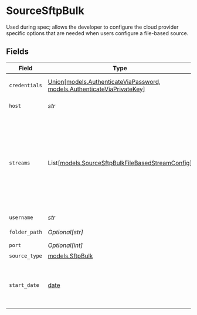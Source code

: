 # SourceSftpBulk

Used during spec; allows the developer to configure the cloud provider specific options
that are needed when users configure a file-based source.


## Fields

| Field                                                                                                                                                                                                                                                                                                                                              | Type                                                                                                                                                                                                                                                                                                                                               | Required                                                                                                                                                                                                                                                                                                                                           | Description                                                                                                                                                                                                                                                                                                                                        | Example                                                                                                                                                                                                                                                                                                                                            |
| -------------------------------------------------------------------------------------------------------------------------------------------------------------------------------------------------------------------------------------------------------------------------------------------------------------------------------------------------- | -------------------------------------------------------------------------------------------------------------------------------------------------------------------------------------------------------------------------------------------------------------------------------------------------------------------------------------------------- | -------------------------------------------------------------------------------------------------------------------------------------------------------------------------------------------------------------------------------------------------------------------------------------------------------------------------------------------------- | -------------------------------------------------------------------------------------------------------------------------------------------------------------------------------------------------------------------------------------------------------------------------------------------------------------------------------------------------- | -------------------------------------------------------------------------------------------------------------------------------------------------------------------------------------------------------------------------------------------------------------------------------------------------------------------------------------------------- |
| `credentials`                                                                                                                                                                                                                                                                                                                                      | [Union[models.AuthenticateViaPassword, models.AuthenticateViaPrivateKey]](../models/sourcesftpbulkauthentication.md)                                                                                                                                                                                                                               | :heavy_check_mark:                                                                                                                                                                                                                                                                                                                                 | Credentials for connecting to the SFTP Server                                                                                                                                                                                                                                                                                                      |                                                                                                                                                                                                                                                                                                                                                    |
| `host`                                                                                                                                                                                                                                                                                                                                             | *str*                                                                                                                                                                                                                                                                                                                                              | :heavy_check_mark:                                                                                                                                                                                                                                                                                                                                 | The server host address                                                                                                                                                                                                                                                                                                                            | www.host.com                                                                                                                                                                                                                                                                                                                                       |
| `streams`                                                                                                                                                                                                                                                                                                                                          | List[[models.SourceSftpBulkFileBasedStreamConfig](../models/sourcesftpbulkfilebasedstreamconfig.md)]                                                                                                                                                                                                                                               | :heavy_check_mark:                                                                                                                                                                                                                                                                                                                                 | Each instance of this configuration defines a <a href="https://docs.airbyte.com/cloud/core-concepts#stream">stream</a>. Use this to define which files belong in the stream, their format, and how they should be parsed and validated. When sending data to warehouse destination such as Snowflake or BigQuery, each stream is a separate table. |                                                                                                                                                                                                                                                                                                                                                    |
| `username`                                                                                                                                                                                                                                                                                                                                         | *str*                                                                                                                                                                                                                                                                                                                                              | :heavy_check_mark:                                                                                                                                                                                                                                                                                                                                 | The server user                                                                                                                                                                                                                                                                                                                                    |                                                                                                                                                                                                                                                                                                                                                    |
| `folder_path`                                                                                                                                                                                                                                                                                                                                      | *Optional[str]*                                                                                                                                                                                                                                                                                                                                    | :heavy_minus_sign:                                                                                                                                                                                                                                                                                                                                 | The directory to search files for sync                                                                                                                                                                                                                                                                                                             | /logs/2022                                                                                                                                                                                                                                                                                                                                         |
| `port`                                                                                                                                                                                                                                                                                                                                             | *Optional[int]*                                                                                                                                                                                                                                                                                                                                    | :heavy_minus_sign:                                                                                                                                                                                                                                                                                                                                 | The server port                                                                                                                                                                                                                                                                                                                                    | 22                                                                                                                                                                                                                                                                                                                                                 |
| `source_type`                                                                                                                                                                                                                                                                                                                                      | [models.SftpBulk](../models/sftpbulk.md)                                                                                                                                                                                                                                                                                                           | :heavy_check_mark:                                                                                                                                                                                                                                                                                                                                 | N/A                                                                                                                                                                                                                                                                                                                                                |                                                                                                                                                                                                                                                                                                                                                    |
| `start_date`                                                                                                                                                                                                                                                                                                                                       | [date](https://docs.python.org/3/library/datetime.html#date-objects)                                                                                                                                                                                                                                                                               | :heavy_minus_sign:                                                                                                                                                                                                                                                                                                                                 | UTC date and time in the format 2017-01-25T00:00:00.000000Z. Any file modified before this date will not be replicated.                                                                                                                                                                                                                            | 2021-01-01T00:00:00.000000Z                                                                                                                                                                                                                                                                                                                        |